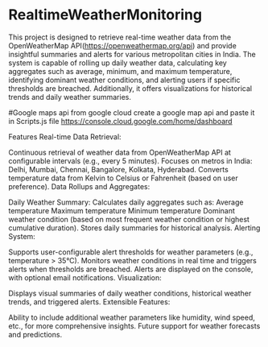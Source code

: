# RealtimeWeatherMonitoring
This project is designed to retrieve real-time weather data from the OpenWeatherMap API(https://openweathermap.org/api) and provide insightful summaries and alerts for various metropolitan cities in India. The system is capable of rolling up daily weather data, calculating key aggregates such as average, minimum, and maximum temperature, identifying dominant weather conditions, and alerting users if specific thresholds are breached. Additionally, it offers visualizations for historical trends and daily weather summaries.

#Google maps api
from google cloud create a google map api and paste it in Scripts.js file
https://console.cloud.google.com/home/dashboard

Features
Real-time Data Retrieval:

Continuous retrieval of weather data from OpenWeatherMap API at configurable intervals (e.g., every 5 minutes).
Focuses on metros in India: Delhi, Mumbai, Chennai, Bangalore, Kolkata, Hyderabad.
Converts temperature data from Kelvin to Celsius or Fahrenheit (based on user preference).
Data Rollups and Aggregates:

Daily Weather Summary:
Calculates daily aggregates such as:
Average temperature
Maximum temperature
Minimum temperature
Dominant weather condition (based on most frequent weather condition or highest cumulative duration).
Stores daily summaries for historical analysis.
Alerting System:

Supports user-configurable alert thresholds for weather parameters (e.g., temperature > 35°C).
Monitors weather conditions in real time and triggers alerts when thresholds are breached.
Alerts are displayed on the console, with optional email notifications.
Visualization:

Displays visual summaries of daily weather conditions, historical weather trends, and triggered alerts.
Extensible Features:

Ability to include additional weather parameters like humidity, wind speed, etc., for more comprehensive insights.
Future support for weather forecasts and predictions.
